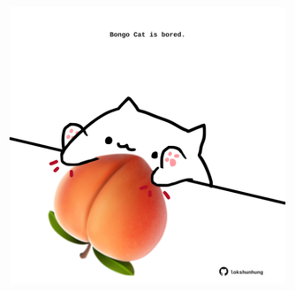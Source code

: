 <!-- built at 03/02/2025, 15:00:47 UTC -->
<p align="center">
  <img width="500" height="500" src="./ReadmeImage.svg">
</p>
